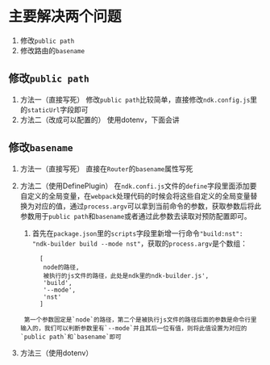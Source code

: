 # 主要解决两个问题

1. 修改`public path`
2. 修改路由的`basename`

## 修改`public path`

1. 方法一（直接写死）
   修改`public path`比较简单，直接修改`ndk.config.js`里的`staticUrl`字段即可
2. 方法二（改成可以配置的）
   使用dotenv，下面会讲

## 修改`basename`

1. 方法一（直接写死）
   直接在`Router`的`basename`属性写死
2. 方法二（使用DefinePlugin）
   在`ndk.confi.js`文件的`define`字段里面添加要自定义的全局变量，在`webpack`处理代码的时候会将这些自定义的全局变量替换为对应的值，通过`process.argv`可以拿到当前命令的参数，获取参数后将此参数用于`public path`和`basename`或者通过此参数去读取对预防配置即可。

      1. 首先在`package.json`里的`scripts`字段里新增一行命令`"build:nst": "ndk-builder build --mode nst"`，获取的`process.argv`是个数组：

         ```
           [
            node的路径,
            被执行的js文件的路径，此处是ndk里的ndk-builder.js',
            'build',
            '--mode',
            'nst'
           ]
         ```

        第一个参数固定是`node`的路径，第二个是被执行js文件的路径后面的参数是命令行里输入的，我们可以判断参数里有`--mode`并且其后一位有值，则将此值设置为对应的`public path`和`basename`即可

3. 方法三（使用dotenv）

